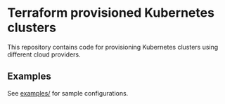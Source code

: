 # Terraform provisioned Kubernetes clusters

This repository contains code for provisioning Kubernetes clusters using different cloud providers.

## Examples

See [examples/](examples/) for sample configurations.
